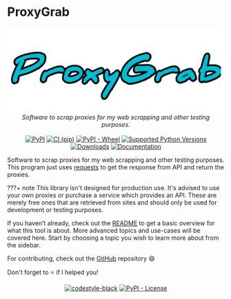 # ProxyGrab

<p align="center">
<a href="https://proxygrab.skuzzers.xyz"><img src="img/name.png"></a>
<i>Software to scrap proxies for my web scrapping and other testing purposes.</i></br></br>
<a href="https://pypi.org/project/ProxyGrab/"><img src="https://img.shields.io/pypi/v/ProxyGrab" alt="PyPI"></a>
<a href="https://github.com/SkuzzyxD/ProxyGrab/actions"><img src="https://github.com/SkuzzyxD/ProxyGrab/workflows/CI%20%28pip%29/badge.svg" alt="CI (pip)"></a>
<a href="https://pypi.org/project/proxygrab/"><img src="https://img.shields.io/pypi/wheel/ProxyGrab.svg" alt="PyPI - Wheel"></a>
<a href="https://pypi.org/project/proxygrab/"><img src="https://img.shields.io/pypi/pyversions/ProxyGrab.svg" alt="Supported Python Versions"></a>
<a href="https://pepy.tech/project/ProxyGrab"><img src="https://pepy.tech/badge/ProxyGrab" alt="Downloads"></a>
<a href="https://proxygrab.skuzzers.xyz"><img src="https://api.netlify.com/api/v1/badges/07f64c3d-03c2-48e5-b947-0c75d38ff8ec/deploy-status" alt="Documentation"></a>
</p>

Software to scrap proxies for my web scrapping and other testing purposes. This program just uses [requests](https://pypi.org/project/requests) to get the response from API and return the proxies.

???+ note
    This library isn't designed for production use. It's advised to use your own proxies or purchase a service which provides an API. These are merely free ones that are retrieved from sites and should only be used for development or testing purposes.

If you haven’t already, check out the [README](https://github.com/SkuzzyxD/ProxyGrab/blob/master/README.md) to get a basic overview for what this tool is about. More advanced topics and use-cases will be covered here. Start by choosing a topic you wish to learn more about from the sidebar.

For contributing, check out the [GitHub](https://github.com/SkuzzyxD/ProxyGrab/) repository :smile:

Don't forget to :star: if I helped you!

<p align="center">
<a href="https://github.com/psf/black"><img src="https://img.shields.io/badge/code%20style-black-000000.svg" alt="codestyle-black"></a>
<a href="https://github.com/SkuzzyxD/ProxyGrab/blob/master/LICENSE"><img src="https://img.shields.io/pypi/l/ProxyGrab" alt="PyPI - License"></a>
</p>

